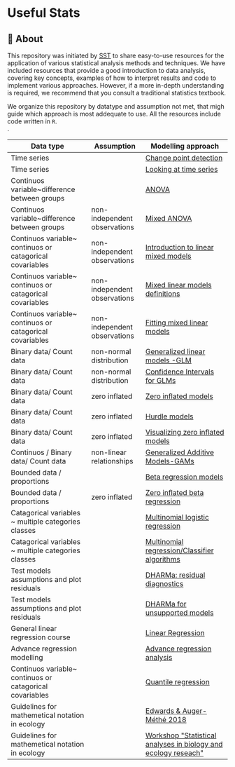 # Useful Stats

## 📖 **About**

This repository was initiated by [SST](https://github.com/sarahsmithtripp) to share easy-to-use resources for the application of various statistical analysis methods and techniques.  We have included resources that provide a good introduction to data analysis, covering key concepts, examples of how to interpret results and code to implement various approaches. However, if a more in-depth understanding is required, we recommend that you consult a traditional statistics textbook. 

We organize this repository by datatype and assumption not met, that migh guide which approach is most addequate to use. All the resources include code written in `R`.<br>. 

| Data type                                      | Assumption                          | Modelling approach                                                                                                                                            |  
|------------------------------------------------|------------------------------------|----------------------------------------------------------------------------------------------------------------------------------------------------------------|
| Time series                                    |                                    | [Change point detection](https://www.marinedatascience.co/blog/2019/09/28/comparison-of-change-point-detection-methods/#linear-relationship-zx-with-1-break)   |
| Time series                                    |                                    | [Looking at time series ](https://lindeloev.github.io/mcp/articles/packages.html)                                                                              |
| Continuos variable~difference between groups   |                                    | [ANOVA](https://ourcodingclub.github.io/tutorials/anova/)                                                                                                      |
| Continuos variable~difference between groups   | non-independent observations       | [Mixed ANOVA](https://www.datanovia.com/en/lessons/mixed-anova-in-r/ )                                                                                         |
| Continuos variable~ continuos or catagorical covariables | non-independent observations       | [Introduction to linear mixed models](https://ourcodingclub.github.io/tutorials/mixed-models/)                                                       |
| Continuos variable~ continuos or catagorical covariables | non-independent observations       | [Mixed linear models definitions](https://bookdown.org/steve_midway/DAR/random-effects.html)                                                         |
| Continuos variable~ continuos or catagorical covariables | non-independent observations       | [Fitting mixed linear models ](https://cran.r-project.org/web/packages/lme4/vignettes/lmer.pdf)                                                      |
| Binary data/ Count data                                  |   non-normal distribution          | [Generalized linear models -GLM](https://bbolker.github.io/goettingen_2019/notes/glm_basic.html)                                                     |
| Binary data/ Count data                                  |   non-normal distribution          | [Confidence Intervals for GLMs ](https://fromthebottomoftheheap.net/2018/12/10/confidence-intervals-for-glms/)                                       |
| Binary data/ Count data                                  |   zero inflated                    | [Zero inflated models ](https://cran.r-project.org/web/packages/glmmTMB/vignettes/glmmTMB.pdf)                                                       |
| Binary data/ Count data                                  |   zero inflated                    | [Hurdle models](https://m-clark.github.io/models-by-example/hurdle.html)                                                                             |
| Binary data/ Count data                                  |   zero inflated                    | [Visualizing zero inflated models ](https://cran.r-project.org/web/packages/glmmTMB/vignettes/model_evaluation.pdf)                                  |
| Continuos / Binary data/ Count data                      |   non-linear relationships         | [Generalized Additive Models-GAMs](https://noamross.github.io/gams-in-r-course/chapter2)                                                             |
| Bounded data / proportions                               |                                    | [Beta regression models](https://www.andrewheiss.com/blog/2021/11/08/beta-regression-guide/#a-beta-regression)                                       |
| Bounded data / proportions                               |  zero inflated                     | [Zero inflated beta regression](https://github.com/glmmTMB/glmmTMB/issues/507)                                               |
| Catagorical variables ~ multiple categories classes      |                                    | [Multinomial logistic regression](https://www.rdatagen.net/post/2022-09-20-presenting-results-for-multinomial-logistic-regression-a-marginal-approach-using-propensity-scores/)       |
| Catagorical variables ~ multiple categories classes      |                                    | [Multinomial regression/Classifier algorithms](https://jovian.com/pavanmutyala555/modeling-earthquake-damage#C43)       |
| Test models assumptions and plot residuals               |                              | [DHARMa: residual diagnostics](https://cran.r-project.org/web/packages/DHARMa/vignettes/DHARMa.html)      |
| Test models assumptions and plot residuals               |                              | [DHARMa for unsupported models](https://aosmith.rbind.io/2017/12/21/using-dharma-for-residual-checks-of-unsupported-models/)                               |
| General linear regression course                         |                              | [Linear Regression](https://stacyderuiter.github.io/s245-notes-bookdown/) | 
|Advance regression modelling                              |                              |[Advance regression analysis](https://theoreticalecology.github.io/AdvancedRegressionModels/3C-ModelSelection.html)  |
|Continuos variable~ continuos or catagorical covariables  |                              |[Quantile regression](https://drkebede.medium.com/quantile-regression-tutorial-in-r-f2eec72c132b)|
|Guidelines for mathemetical notation in ecology|                                         |[Edwards & Auger-Méthé 2018](https://besjournals.onlinelibrary.wiley.com/doi/full/10.1111/2041-210X.13105)|
|Guidelines for mathemetical notation in ecology|                                         |[Workshop "Statistical analyses in biology and ecology reseach"](https://r.qcbs.ca/workshops/)|
